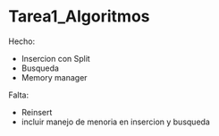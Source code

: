 # Tarea1_Algoritmos

Hecho:
* Insercion con Split
* Busqueda
* Memory manager

Falta:
* Reinsert
* incluir manejo de menoria en insercion y busqueda
